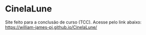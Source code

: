 # CinelaLune
Site feito para a conclusão de curso (TCC).
Acesse pelo link abaixo:
https://william-james-pj.github.io/CinelaLune/
